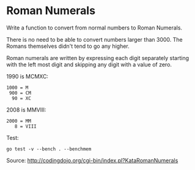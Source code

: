 # Roman Numerals

Write a function to convert from normal numbers to Roman Numerals.

There is no need to be able to convert numbers larger than 3000.
The Romans themselves didn't tend to go any higher.

Roman numerals are written by expressing each digit separately
starting with the left most digit
and skipping any digit with a value of zero.

1990 is MCMXC:

```
1000 = M
 900 = CM
  90 = XC
```

2008 is MMVIII:

```
2000 = MM
   8 = VIII
```

Test:

```
go test -v --bench . --benchmem
```

Source: <http://codingdojo.org/cgi-bin/index.pl?KataRomanNumerals>
